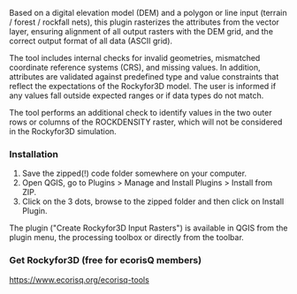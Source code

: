 Based on a digital elevation model (DEM) and a polygon or line input (terrain / forest / rockfall nets), this plugin rasterizes the attributes from the vector layer, ensuring alignment of all output rasters with the DEM grid, and the correct output format of all data (ASCII grid). 

The tool includes internal checks for invalid geometries, mismatched coordinate reference systems (CRS), and missing values. In addition, attributes are validated against predefined type and value constraints that reflect the expectations of the Rockyfor3D model. The user is informed if any values fall outside expected ranges or if data types do not match. 

The tool performs an additional check to identify values in the two outer rows or columns of the ROCKDENSITY raster, which will not be considered in the Rockyfor3D simulation.

### Installation
1. Save the zipped(!) code folder somewhere on your computer.
2. Open QGIS, go to Plugins > Manage and Install Plugins > Install from ZIP.
3. Click on the 3 dots, browse to the zipped folder and then click on Install Plugin.

The plugin ("Create Rockyfor3D Input Rasters") is available in QGIS from the plugin menu, the processing toolbox or directly from the toolbar.

### Get Rockyfor3D (free for ecorisQ members)
https://www.ecorisq.org/ecorisq-tools
